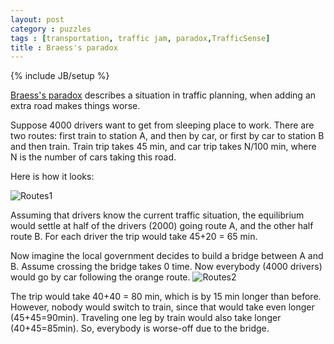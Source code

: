 ```yaml
---
layout: post
category : puzzles
tags : [transportation, traffic jam, paradox,TrafficSense]
title : Braess's paradox
---
```

{% include JB/setup %}

[Braess's paradox](http://en.wikipedia.org/wiki/Braess%27s_paradox) describes a situation in traffic planning, when adding an extra road makes things worse. 

Suppose 4000 drivers want to get from sleeping place to work. There are two routes: first train to station A, and then by car, or first by car to station B and then train. Train trip takes 45 min, and car trip takes N/100 min, where N is the number of cars taking this road. 

Here is how it looks:

![Routes1](http://zliobaite.github.io/assets/situation1.jpg)

Assuming that drivers know the current traffic situation, the equilibrium would settle at half of the drivers (2000) going route A, and the other half route B. For each driver the trip would take 45+20 = 65 min.

Now imagine the local government decides to build a bridge between A and B. Assume crossing the bridge takes 0 time. Now everybody (4000 drivers) would go by car following the orange route. 
![Routes2](http://zliobaite.github.io/assets/situation2.jpg)

The trip would take 40+40 = 80 min, which is by 15 min longer than before. However, nobody would switch to train, since that would take even longer (45+45=90min). Traveling one leg by train would also take longer (40+45=85min). So, everybody is worse-off due to the bridge. 
